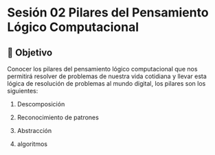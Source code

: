 # Sesión 02 Pilares del Pensamiento Lógico Computacional


## 🎯 Objetivo

Conocer los pilares del pensamiento lógico computacional que nos permitirá resolver de problemas de nuestra vida cotidiana y llevar esta lógica de resolución de problemas al mundo digital, los pilares son los siguientes: 

1. Descomposición 

2. Reconocimiento de patrones 

3. Abstracción 

4. algoritmos 